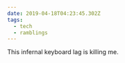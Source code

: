 ```yaml
---
date: 2019-04-18T04:23:45.302Z
tags:
  - tech
  - ramblings
---
```

This infernal keyboard lag is killing me.

